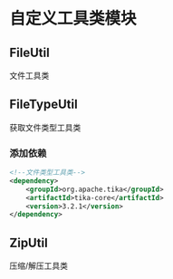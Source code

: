 # 自定义工具类模块

## FileUtil

文件工具类



## FileTypeUtil

获取文件类型工具类

### 添加依赖

```xml
<!--文件类型工具类-->
<dependency>
    <groupId>org.apache.tika</groupId>
    <artifactId>tika-core</artifactId>
    <version>3.2.1</version>
</dependency>
```



## ZipUtil

压缩/解压工具类

